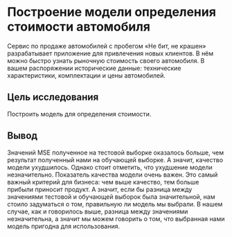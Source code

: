 # Построение модели определения стоимости автомобиля
Сервис по продаже автомобилей с пробегом «Не бит, не крашен» разрабатывает приложение для привлечения новых клиентов. В нём можно быстро узнать рыночную стоимость своего автомобиля. В вашем распоряжении исторические данные: технические характеристики, комплектации и цены автомобилей. 

## Цель исследования
Построить модель для определения стоимости.

## Вывод
Значений MSE полученное на тестовой выборке оказалось больше, чем результат полученный нами на обучающей выборке. А значит, качество модели ухудшилось. Однако стоит отметить, что ухудшение модели незначительно.
Показатель качества модели очень важен. Это самый важный критерий для бизнеса: чем выше качество, тем больше прибыли приносит продукт. А значит, если бы разница между значениями тестовой и обучающей выборок была значительной, нам стоило задуматься о том, правильную ли модель мы выбрали.
В нашем случае, как и говорилось выше, разница между значениями незначительна, а значит мы можем говорить о том, что выбранная нами модель пригодна для использования.
